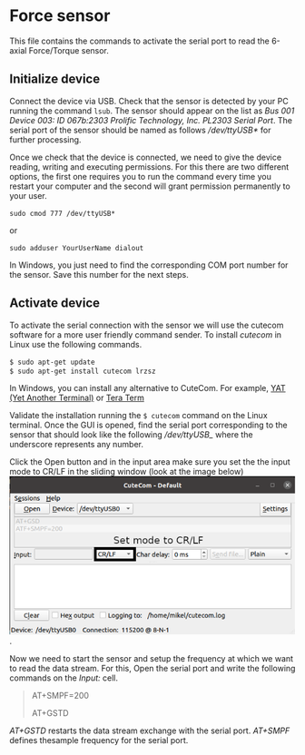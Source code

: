 # Force sensor

This file contains the commands to activate the serial port to read the 6-axial Force/Torque sensor.

## Initialize device

Connect the device via USB. Check that the sensor is detected by your PC running the command `lsub`. The sensor should appear on the list as *Bus 001 Device 003: ID 067b:2303 Prolific Technology, Inc. PL2303 Serial Port*. The serial port of the sensor should be named as follows */dev/ttyUSB\** for further processing.

Once we check that the device is connected, we need to give the device reading, writing and executing permissions. For this there are two different options, the first one requires you to run the command every time you restart your computer and the second will grant permission permanently to your user.

```
sudo cmod 777 /dev/ttyUSB*
```

or 

```
sudo adduser YourUserName dialout
```

In Windows, you just need to find the corresponding COM port number for the sensor. Save this number for the next steps.

## Activate device

To activate the serial connection with the sensor we will use the cutecom software for a more user friendly command sender. To install *cutecom* in Linux use the following commands.

```
$ sudo apt-get update
$ sudo apt-get install cutecom lrzsz
```

In Windows, you can install any alternative to CuteCom. For example, [YAT (Yet Another Terminal)](https://sourceforge.net/projects/y-a-terminal/) or [Tera Term](https://osdn.net/projects/ttssh2/)

Validate the installation running the `$ cutecom` command on the Linux terminal. Once the GUI is opened, find the serial port corresponding to the sensor that should look like the following */dev/ttyUSB_* where the underscore represents any number.

Click the Open button and in the input area make sure you set the the input mode to CR/LF in the sliding window (look at the image below) ![cutecome](imgs/cutecom.png). 

Now we need to start the sensor and setup the frequency at which we want to read the data stream. For this, Open the serial port and write the following commands on the *Input:* cell.

> AT+SMPF=200 
> 
> AT+GSTD

*AT+GSTD* restarts the data stream exchange with the serial port. *AT+SMPF* defines thesample frequency for the serial port.